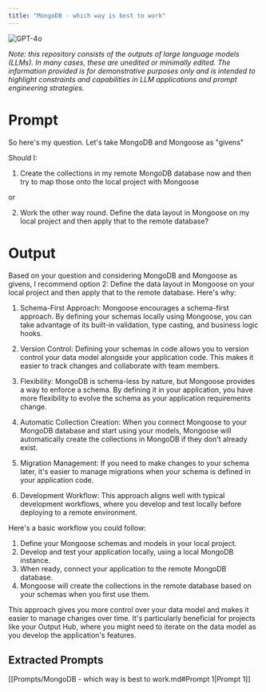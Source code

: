 ```yaml
---
title: "MongoDB - which way is best to work"
---
```

![GPT-4o](https://img.shields.io/badge/GPT--4o-3333FF?style=for-the-badge&logo=openai&logoColor=white)



*Note: this repository consists of the outputs of large language models (LLMs). In many cases, these are unedited or minimally edited. The information provided is for demonstrative purposes only and is intended to highlight constraints and capabilities in LLM applications and prompt engineering strategies.*


# Prompt

So here's my question. Let's take MongoDB and Mongoose as "givens"

Should I:

1) Create the collections in my remote MongoDB database now and then try to map those onto the local project with Mongoose

or

2) Work the other way round. Define the data layout in Mongoose on my local project and then apply that to the remote database?

# Output

Based on your question and considering MongoDB and Mongoose as givens, I recommend option 2: Define the data layout in Mongoose on your local project and then apply that to the remote database. Here's why:

1. Schema-First Approach: Mongoose encourages a schema-first approach. By defining your schemas locally using Mongoose, you can take advantage of its built-in validation, type casting, and business logic hooks.

2. Version Control: Defining your schemas in code allows you to version control your data model alongside your application code. This makes it easier to track changes and collaborate with team members.

3. Flexibility: MongoDB is schema-less by nature, but Mongoose provides a way to enforce a schema. By defining it in your application, you have more flexibility to evolve the schema as your application requirements change.

4. Automatic Collection Creation: When you connect Mongoose to your MongoDB database and start using your models, Mongoose will automatically create the collections in MongoDB if they don't already exist.

5. Migration Management: If you need to make changes to your schema later, it's easier to manage migrations when your schema is defined in your application code.

6. Development Workflow: This approach aligns well with typical development workflows, where you develop and test locally before deploying to a remote environment.

Here's a basic workflow you could follow:

1. Define your Mongoose schemas and models in your local project.
2. Develop and test your application locally, using a local MongoDB instance.
3. When ready, connect your application to the remote MongoDB database.
4. Mongoose will create the collections in the remote database based on your schemas when you first use them.

This approach gives you more control over your data model and makes it easier to manage changes over time. It's particularly beneficial for projects like your Output Hub, where you might need to iterate on the data model as you develop the application's features.
 




## Extracted Prompts
[[Prompts/MongoDB - which way is best to work.md#Prompt 1|Prompt 1]]
